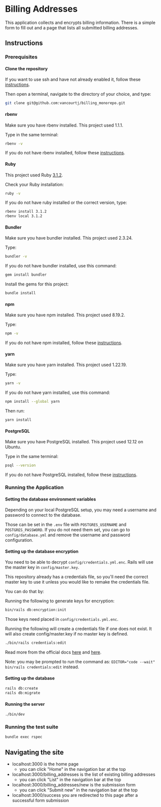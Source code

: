 # Billing Addresses

This application collects and encrypts billing information. There is a simple form to fill out
and a page that lists all submitted billing addresses.

## Instructions

### Prerequisites

#### Clone the repository

If you want to use ssh and have not already enabled it, follow these
[instructions](https://docs.github.com/en/authentication/connecting-to-github-with-ssh).

Then open a terminal, navigate to the directory of your choice, and type:

```bash
git clone git@github.com:vancourtj/billing_monorepo.git
```
#### rbenv

Make sure you have rbenv installed. This project used 1.1.1.

Type in the same terminal:

```bash
rbenv -v
```

If you do not have rbenv installed, follow these [instructions](https://github.com/rbenv/rbenv#installation).

#### Ruby

This project used Ruby [3.1.2](https://www.ruby-lang.org/en/news/2022/04/12/ruby-3-1-2-released/).

Check your Ruby installation:

```bash
ruby -v
```

If you do not have ruby installed or the correct version, type:

```bash
rbenv install 3.1.2
rbenv local 3.1.2
```

#### Bundler

Make sure you have bundler installed. This project used 2.3.24.

Type:

```bash
bundler -v
```

If you do not have bundler installed, use this command:

```bash
gem install bundler
```

Install the gems for this project:

```bash
bundle install
```

#### npm

Make sure you have npm installed. This project used 8.19.2.

Type:

```bash
npm -v
```

If you do not have npm installed, follow these [instructions](https://docs.npmjs.com/downloading-and-installing-node-js-and-npm).

#### yarn

Make sure you have yarn installed. This project used 1.22.19.

Type:

```bash
yarn -v
```

If you do not have yarn installed, use this command:

```bash
npm install --global yarn
```

Then run:
```bash
yarn install
```

#### PostgreSQL

Make sure you have PostgreSQL installed. This project used 12.12 on Ubuntu.

Type in the same terminal:

```bash
psql --version
```

If you do not have PostgreSQL installed, follow these [instructions](https://www.postgresql.org/download/).

### Running the Application

#### Setting the database environment variables
Depending on your local PostgreSQL setup, you may need a username and password to connect to the database.

Those can be set in the `.env` file with `POSTGRES_USERNAME` and `POSTGRES_PASSWORD`. If you do not need them set,
you can go to `config/database.yml` and remove the username and password configuration.

#### Setting up the database encryption

You need to be able to decrypt `config/credentials.yml.enc`. Rails will use the master key in `config/master.key`.

This repository already has a credentials file, so you'll need the correct master key to use it unless you would
like to remake the credentials file.

You can do that by:

Running the following to generate keys for encryption:
```bash
bin/rails db:encryption:init
```

Those keys need placed in `config/credentials.yml.enc`.

Running the following will create a credentials file if one does not exist.
It will also create config/master.key if no master key is defined.

```bash
./bin/rails credentials:edit
```

Read more from the official docs [here](https://guides.rubyonrails.org/active_record_encryption.html)
and [here](https://guides.rubyonrails.org/security.html#custom-credentials).

Note: you may be prompted to run the command as: `EDITOR="code --wait" bin/rails credentials:edit` instead.

#### Setting up the database

```bash
rails db:create
rails db:migrate
```

#### Running the server

```bash
./bin/dev
```

### Running the test suite

```bash
bundle exec rspec
```

## Navigating the site

- localhost:3000 is the home page
  - you can click "Home" in the navigation bar at the top
- localhost:3000/billing_addresses is the list of existing billing addresses
  - you can click "List" in the navigation bar at the top
- localhost:3000/billing_addresses/new is the submission form
  - you can click "Submit new" in the navigation bar at the top
- localhost:3000/success you are redirected to this page after a successful form submission
